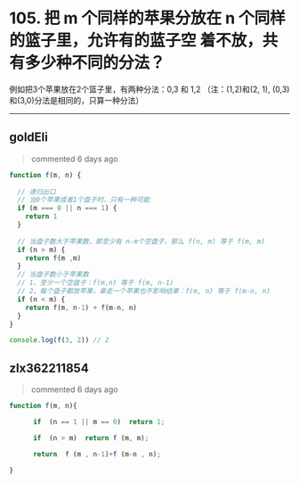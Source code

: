 
 # 105. 把 m 个同样的苹果分放在 n 个同样的篮子里，允许有的蓝子空 着不放，共有多少种不同的分法？ 
 例如把3个苹果放在2个篮子里，有两种分法：0,3 和 1,2 （注：(1,2)和(2, 1), (0,3)和(3,0)分法是相同的，只算一种分法） 
 ***
## goldEli 
 > commented 6 days ago 


```javascript
function f(m, n) {
  
  // 递归出口
  // 当0个苹果或者1个盘子时，只有一种可能        
  if (m === 0 || n === 1) {
    return 1
  }
  
  // 当盘子数大于苹果数，那至少有 n-m个空盘子，那么 f(n, m) 等于 f(m, m)
  if (n > m) {
    return f(m ,m)
  }
  // 当盘子数小于苹果数
  // 1、至少一个空盘子：f(m,n) 等于 f(m, n-1)
  // 2、每个盘子都放苹果，拿走一个苹果也不影响结果：f(m, n) 等于 f(m-n, n)
  if (n < m) {
    return f(m, n-1) + f(m-n, n)
  }
}

console.log(f(3, 2)) // 2

```
## zlx362211854 
 > commented 6 days ago 



```js
function f(m, n){

      if  (n == 1 || m == 0)  return 1;   

      if  (n > m)  return f (m, m);

      return  f (m , n-1)+f (m-n , n);

}

```